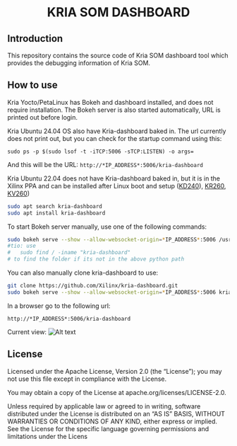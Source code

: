
<h1 align="center">KRIA SOM DASHBOARD</h1>

## Introduction
This repository contains the source code of Kria SOM dashboard tool which provides the debugging information of Kria SOM.

## How to use

Kria Yocto/PetaLinux has Bokeh and dashboard installed, and does not require installation. The Bokeh server is also started automatically, URL is printed out before login.

Kria Ubuntu 24.04 OS also have Kria-dashboard baked in. The url currently does not print out, but you can check for the startup command using this:

```sudo ps -p $(sudo lsof -t -iTCP:5006 -sTCP:LISTEN) -o args=``` 

And this will be the URL:    ```http://*IP_ADDRESS*:5006/kria-dashboard```

Kria Ubuntu 22.04 does not have Kria-dashboard baked in, but it is in the Xilinx PPA and can be installed after Linux boot and setup ([KD240](https://xilinx.github.io/kria-apps-docs/kd240/build/html/docs/linux_boot.html)), [KR260](https://xilinx.github.io/kria-apps-docs/kr260/build/html/docs/linux_boot.html), [KV260](https://xilinx.github.io/kria-apps-docs/kv260/2022.1/build/html/docs/linux_boot.html))

```bash
sudo apt search kria-dashboard
sudo apt install kria-dashboard
```

To start Bokeh server manually, use one of the following commands:

```bash
sudo bokeh serve --show --allow-websocket-origin=*IP_ADDRESS*:5006 /usr/lib/python3.9/site-packages/kria-dashboard 
#tio: use 
#   sudo find / -iname "kria-dashboard"
# to find the folder if its not in the above python path
```

You can also manually clone kria-dashboard to use:

```bash
git clone https://github.com/Xilinx/kria-dashboard.git
sudo bokeh serve --show --allow-websocket-origin=*IP_ADDRESS*:5006 kria-dashboard
```

In a browser go to the following url:

    http://*IP_ADDRESS*:5006/kria-dashboard

Current view:
![Alt text](snapshot1.PNG?raw=true "Title")

## License

Licensed under the Apache License, Version 2.0 (the “License”); you may not use this file except in compliance with the License.

You may obtain a copy of the License at apache.org/licenses/LICENSE-2.0.

Unless required by applicable law or agreed to in writing, software distributed under the License is distributed on an “AS IS” BASIS, WITHOUT WARRANTIES OR CONDITIONS OF ANY KIND, either express or implied. See the License for the specific language governing permissions and limitations under the Licens
